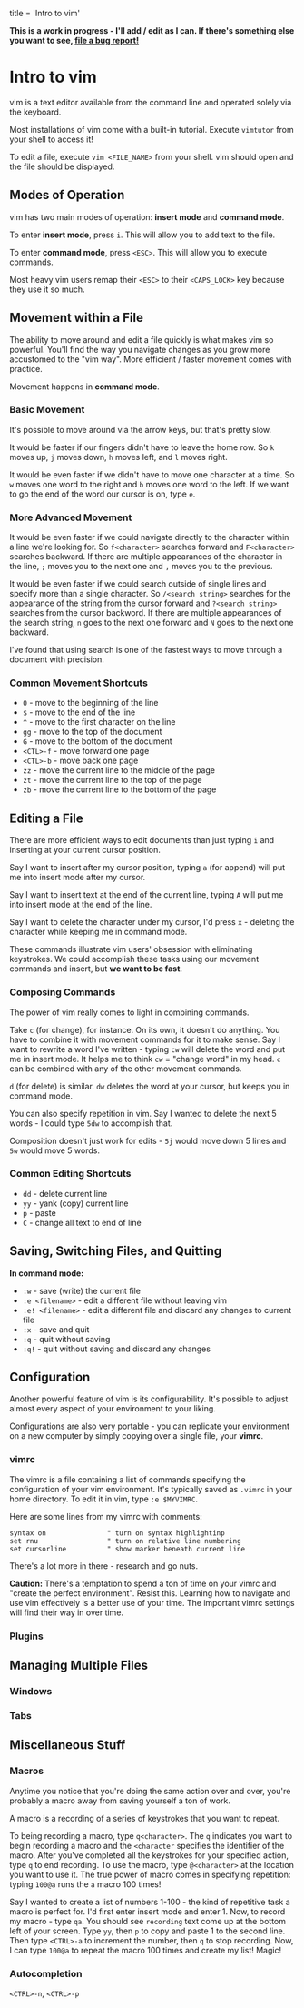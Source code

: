 title = 'Intro to vim'

**This is a work in progress - I'll add / edit as I can.  If there's something else you want to see, [file a bug report!](https://github.com/toddbranch/ECE382/issues)**

# Intro to vim

vim is a text editor available from the command line and operated solely via the keyboard.

Most installations of vim come with a built-in tutorial.  Execute `vimtutor` from your shell to access it!

To edit a file, execute `vim <FILE_NAME>` from your shell.  vim should open and the file should be displayed.

## Modes of Operation

vim has two main modes of operation: **insert mode** and **command mode**.

To enter **insert mode**, press `i`.  This will allow you to add text to the file.

To enter **command mode**, press `<ESC>`.  This will allow you to execute commands.

Most heavy vim users remap their `<ESC>` to their `<CAPS_LOCK>` key because they use it so much.

## Movement within a File

The ability to move around and edit a file quickly is what makes vim so powerful.  You'll find the way you navigate changes as you grow more accustomed to the "vim way".  More efficient / faster movement comes with practice.

Movement happens in **command mode**.

### Basic Movement

It's possible to move around via the arrow keys, but that's pretty slow.

It would be faster if our fingers didn't have to leave the home row.  So `k` moves up, `j` moves down, `h` moves left, and `l` moves right.

It would be even faster if we didn't have to move one character at a time.  So `w` moves one word to the right and `b` moves one word to the left.  If we want to go the end of the word our cursor is on, type `e`.

### More Advanced Movement

It would be even faster if we could navigate directly to the character within a line we're looking for.  So `f<character>` searches forward and `F<character>` searches backward.  If there are multiple appearances of the character in the line, `;` moves you to the next one and `,` moves you to the previous.

It would be even faster if we could search outside of single lines and specify more than a single character.  So `/<search string>` searches for the appearance of the string from the cursor forward and `?<search string>` searches from the cursor backword.  If there are multiple appearances of the search string, `n` goes to the next one forward and `N` goes to the next one backward.

I've found that using search is one of the fastest ways to move through a document with precision.

### Common Movement Shortcuts

- `0` - move to the beginning of the line
- `$` - move to the end of the line
- `^` - move to the first character on the line
- `gg` - move to the top of the document
- `G` - move to the bottom of the document
- `<CTL>-f` - move forward one page
- `<CTL>-b` - move back one page
- `zz` - move the current line to the middle of the page
- `zt` - move the current line to the top of the page
- `zb` - move the current line to the bottom of the page

## Editing a File

There are more efficient ways to edit documents than just typing `i` and inserting at your current cursor position.

Say I want to insert after my cursor position, typing `a` (for append) will put me into insert mode after my cursor.

Say I want to insert text at the end of the current line, typing `A` will put me into insert mode at the end of the line.

Say I want to delete the character under my cursor, I'd press `x` - deleting the character while keeping me in command mode.

These commands illustrate vim users' obsession with eliminating keystrokes.  We could accomplish these tasks using our movement commands and insert, but **we want to be fast**.

### Composing Commands

The power of vim really comes to light in combining commands.

Take `c` (for change), for instance.  On its own, it doesn't do anything.  You have to combine it with movement commands for it to make sense.  Say I want to rewrite a word I've written - typing `cw` will delete the word and put me in insert mode.  It helps me to think `cw` = "change word" in my head.  `c` can be combined with any of the other movement commands.

`d` (for delete) is similar.  `dw` deletes the word at your cursor, but keeps you in command mode.

You can also specify repetition in vim.  Say I wanted to delete the next 5 words - I could type `5dw` to accomplish that.

Composition doesn't just work for edits - `5j` would move down 5 lines and `5w` would move 5 words.

### Common Editing Shortcuts

- `dd` - delete current line
- `yy` - yank (copy) current line
- `p` - paste
- `C` - change all text to end of line

## Saving, Switching Files, and Quitting

**In command mode:**

- `:w` - save (write) the current file
- `:e <filename>` - edit a different file without leaving vim
- `:e! <filename>` - edit a different file and discard any changes to current file
- `:x` - save and quit
- `:q` - quit without saving
- `:q!` - quit without saving and discard any changes

## Configuration

Another powerful feature of vim is its configurability.  It's possible to adjust almost every aspect of your environment to your liking.

Configurations are also very portable - you can replicate your environment on a new computer by simply copying over a single file, your **vimrc**.

### vimrc

The vimrc is a file containing a list of commands specifying the configuration of your vim environment.  It's typically saved as `.vimrc` in your home directory.  To edit it in vim, type `:e $MYVIMRC`.

Here are some lines from my vimrc with comments:
```
syntax on               " turn on syntax highlightinp
set rnu                 " turn on relative line numbering
set cursorline          " show marker beneath current line
```

There's a lot more in there - research and go nuts.

**Caution:** There's a temptation to spend a ton of time on your vimrc and "create the perfect environment".  Resist this.  Learning how to navigate and use vim effectively is a better use of your time.  The important vimrc settings will find their way in over time.

### Plugins

## Managing Multiple Files

### Windows

### Tabs

## Miscellaneous Stuff

### Macros

Anytime you notice that you're doing the same action over and over, you're probably a macro away from saving yourself a ton of work.

A macro is a recording of a series of keystrokes that you want to repeat.

To being recording a macro, type `q<character>`.  The `q` indicates you want to begin recording a macro and the `<character` specifies the identifier of the macro.  After you've completed all the keystrokes for your specified action, type `q` to end recording.  To use the macro, type `@<character>` at the location you want to use it.  The true power of macro comes in specifying repetition: typing `100@a` runs the `a` macro 100 times!

Say I wanted to create a list of numbers 1-100 - the kind of repetitive task a macro is perfect for.  I'd first enter insert mode and enter 1.  Now, to record my macro - type `qa`.  You should see `recording` text come up at the bottom left of your screen.  Type `yy`, then `p` to copy and paste 1 to the second line.  Then type `<CTRL>-a` to increment the number, then `q` to stop recording.  Now, I can type `100@a` to repeat the macro 100 times and create my list!  Magic!

### Autocompletion

`<CTRL>-n`, `<CTRL>-p`
